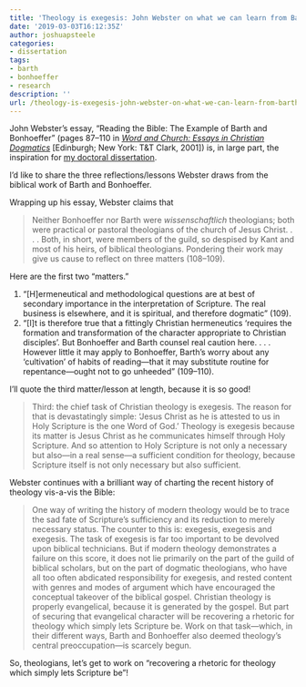 ```yaml
---
title: 'Theology is exegesis: John Webster on what we can learn from Barth and Bonhoeffer'
date: '2019-03-03T16:12:35Z'
author: joshuapsteele
categories:
- dissertation
tags:
- barth
- bonhoeffer
- research
description: ''
url: /theology-is-exegesis-john-webster-on-what-we-can-learn-from-barth-and-bonhoeffer/
---
```

John Webster’s essay, “Reading the Bible: The Example of Barth and Bonhoeffer” (pages 87–110 in [*Word and Church: Essays in Christian Dogmatics*](https://amzn.to/2EJ4SVN) \[Edinburgh; New York: T&amp;T Clark, 2001\]) is, in large part, the inspiration for [my doctoral dissertation](https://joshuapsteele.com/heres-the-elevator-pitch-for-my-dissertation-proposal-scriptural-but-not-religious/).

I’d like to share the three reflections/lessons Webster draws from the biblical work of Barth and Bonhoeffer.

Wrapping up his essay, Webster claims that

> Neither Bonhoeffer nor Barth were *wissenschaftlich* theologians; both were practical or pastoral theologians of the church of Jesus Christ. . . . Both, in short, were members of the guild, so despised by Kant and most of his heirs, of biblical theologians. Pondering their work may give us cause to reflect on three matters (108–109).

Here are the first two “matters.”

1. “\[H\]ermeneutical and methodological questions are at best of secondary importance in the interpretation of Scripture. The real business is elsewhere, and it is spiritual, and therefore dogmatic” (109).
2. “\[I\]t is therefore true that a fittingly Christian hermeneutics ‘requires the formation and transformation of the character appropriate to Christian disciples’. But Bonhoeffer and Barth counsel real caution here. . . . However little it may apply to Bonhoeffer, Barth’s worry about any ‘cultivation’ of habits of reading—that it may substitute routine for repentance—ought not to go unheeded” (109–110).

I’ll quote the third matter/lesson at length, because it is so good!

> Third: the chief task of Christian theology is exegesis. The reason for that is devastatingly simple: ‘Jesus Christ as he is attested to us in Holy Scripture is the one Word of God.’ Theology is exegesis because its matter is Jesus Christ as he communicates himself through Holy Scripture. And so attention to Holy Scripture is not only a necessary but also—in a real sense—a sufficient condition for theology, because Scripture itself is not only necessary but also sufficient.

Webster continues with a brilliant way of charting the recent history of theology vis-a-vis the Bible:

> One way of writing the history of modern theology would be to trace the sad fate of Scripture’s sufficiency and its reduction to merely necessary status. The counter to this is: exegesis, exegesis and exegesis. The task of exegesis is far too important to be devolved upon biblical technicians. But if modern theology demonstrates a failure on this score, it does not lie primarily on the part of the guild of biblical scholars, but on the part of dogmatic theologians, who have all too often abdicated responsibility for exegesis, and rested content with genres and modes of argument which have encouraged the conceptual takeover of the biblical gospel. Christian theology is properly evangelical, because it is generated by the gospel. But part of securing that evangelical character will be recovering a rhetoric for theology which simply lets Scripture be. Work on that task—which, in their different ways, Barth and Bonhoeffer also deemed theology’s central preoccupation—is scarcely begun.

So, theologians, let’s get to work on “recovering a rhetoric for theology which simply lets Scripture be”!